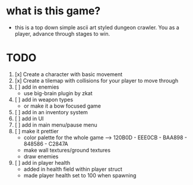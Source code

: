 # what is this game?
- this is a top down simple ascii art styled dungeon crawler. You as a player, advance through
stages to win.

# TODO
1. [x] Create a character with basic movement
2. [x] Create a tilemap with collisions for your player to move through
3. [ ] add in enemies
    * use big-brain plugin by zkat 
4. [ ] add in weapon types 
    * or make it a bow focused game
5. [ ] add in an inventory system
6. [ ] add in UI 
7. [ ] add in main menu/pause menu
8. [ ] make it prettier
    * color palette for the whole game
      --> 120B0D - EEE0CB - BAA898 - 848586 - C2847A
    * make wall textures/ground textures
    * draw enemies
9. [ ] add in player health
    * added in health field within player struct
    * made player health set to 100 when spawning
